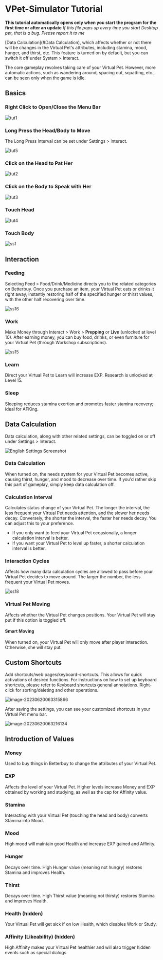 # VPet-Simulator Tutorial

**This tutorial automatically opens only when you start the program for the first time or after an update** 
*If this file pops up every time you start Desktop pet, that is a bug. Please report it to me*

[Data Calculation](#Data Calculation), which affects whether or not there will be changes in the Virtual Pet's attributes, including stamina, mood, hunger, and thirst, etc. This feature is turned on by default, but you can switch it off under System > Interact.

The core gameplay revolves taking care of your Virtual Pet. However, more automatic actions, such as wandering around, spacing out, squatting, etc., can be seen only when the game is idle.

## Basics

### Right Click to Open/Close the Menu Bar

![tut1](Tutorial.assets/CN/tut1.gif)

### Long Press the Head/Body to Move

The Long Press Interval can be set under Settings > Interact.

![tut5](Tutorial.assets/CN/tut5.gif)

### Click on the Head to Pat Her

![tut2](Tutorial.assets/CN/tut2.gif)

### Click on the Body to Speak with Her

![tut3](Tutorial.assets/CN/tut3.gif)

### Touch Head

![tut4](Tutorial.assets/CN/tut4.gif)

### Touch Body

![ss1](Tutorial.assets/CN/ss1.gif)

## Interaction

### Feeding

Selecting Feed > Food/Drink/Medicine directs you to the related categories on Betterbuy. Once you purchase an item, your Virtual Pet eats or drinks it right away, instantly restoring half of the specified hunger or thirst values, with the other half recovering over time.

![ss16](Tutorial.assets/CN/ss16.gif)

### Work

Make Money through Interact > Work > **Prepping** or **Live** (unlocked at level 10). After earning money, you can buy food, drinks, or even furniture for your Virtual Pet (through Workshop subscriptions).

![ss15](Tutorial.assets/CN/ss15.gif)

### Learn

Direct your Virtual Pet to Learn will increase EXP. Research is unlocked at Level 15.

### Sleep

Sleeping reduces stamina exertion and promotes faster stamina recovery; ideal for AFKing.

## Data Calculation

Data calculation, along with other related settings, can be toggled on or off under Settings > Interact.

![English Settings Screenshot](Tutorial.assets/EN/VPet_Settings.PNG)

### Data Calculation

When turned on, the needs system for your Virtual Pet becomes active, causing thirst, hunger, and mood to decrease over time. If you'd rather skip this part of gameplay, simply keep data calculation off.

### Calculation Interval

Calculates status change of your Virtual Pet. The longer the interval, the less frequent your Virtual Pet needs attention, and the slower her needs decay. Conversely, the shorter the interval, the faster her needs decay. You can adjust this to your preference.

* If you only want to feed your Virtual Pet occasionally, a longer calculation interval is better.
* If you want your Virtual Pet to level up faster, a shorter calculation interval is better.

### Interaction Cycles

Affects how many data calculation cycles are allowed to pass before your Virtual Pet decides to move around. The larger the number, the less frequent your Virtual Pet moves.

![ss18](Tutorial.assets/CN/ss18.gif)

### Virtual Pet Moving

Affects whether the Virtual Pet changes positions. Your Virtual Pet will stay put if this option is toggled off.

#### Smart Moving

When turned on, your Virtual Pet will only move after player interaction. Otherwise, she will stay put.

## Custom Shortcuts

Add shortcuts/web pages/keyboard-shortcuts. This allows for quick activations of desired functions. For instructions on how to set up keyboard shortcuts, please refer to [Keyboard shortcuts](https://learn.microsoft.com/en-us/dotnet/api/system.windows.forms.sendkeys?view=windowsdesktop-7.0#remarks) general annotations. Right-click for sorting/deleting and other operations.

![image-20230620063315866](Tutorial.assets/CN/image-20230620063315866.png)

After saving the settings, you can see your customized shortcuts in your Virtual Pet menu bar.

![image-20230620063216134](Tutorial.assets/CN/image-20230620063216134.png)

## Introduction of Values

### Money

Used to buy things in Betterbuy to change the attributes of your Virtual Pet.

### EXP

Affects the level of your Virtual Pet. Higher levels increase Money and EXP obtained by working and studying, as well as the cap for Affinity value.

### Stamina

Interacting with your Virtual Pet (touching the head and body) converts Stamina into Mood.

### Mood

High mood will maintain good Health and increase EXP gained and Affinity.

### Hunger

Decays over time. High Hunger value (meaning not hungry) restores Stamina and improves Health.

### Thirst

Decays over time. High Thirst value (meaning not thirsty) restores Stamina and improves Health.

### Health (hidden)

Your Virtual Pet will get sick if on low Health, which disables Work or Study.

### Affinity (Likeability) (hidden)

High Affinity makes your Virtual Pet healthier and will also trigger hidden events such as special dialogs.